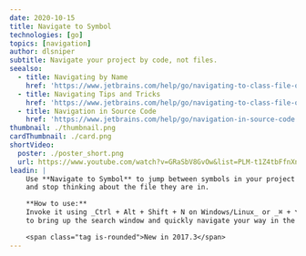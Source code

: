 ```yaml
---
date: 2020-10-15
title: Navigate to Symbol
technologies: [go]
topics: [navigation]
author: dlsniper
subtitle: Navigate your project by code, not files.
seealso:
  - title: Navigating by Name
    href: 'https://www.jetbrains.com/help/go/navigating-to-class-file-or-symbol-by-name.html#9a8d021a'
  - title: Navigating Tips and Tricks
    href: 'https://www.jetbrains.com/help/go/navigating-to-class-file-or-symbol-by-name.html#tips'
  - title: Navigation in Source Code
    href: 'https://www.jetbrains.com/help/go/navigation-in-source-code.html'
thumbnail: ./thumbnail.png
cardThumbnail: ./card.png
shortVideo:
  poster: ./poster_short.png
  url: https://www.youtube.com/watch?v=GRaSbV8GvOw&list=PLM-t1Z4tbFfnXnghmtk6WVz10_pivOw25&index=6&t=0s
leadin: |
    Use **Navigate to Symbol** to jump between symbols in your project
    and stop thinking about the file they are in.

    **How to use:**  
    Invoke it using _Ctrl + Alt + Shift + N on Windows/Linux_ or _⌘ + ⌥ + O on macOS_
    to bring up the search window and quickly navigate your way in the project.

    <span class="tag is-rounded">New in 2017.3</span> 
---
```

